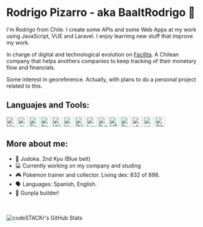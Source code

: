 # Rodrigo Pizarro - aka BaaltRodrigo 👾
I'm Rodrigo from Chile. I create some APIs and some Web Apps at my work using JavaScript, VUE and Laravel. I enjoy learning new stuff that improve my work.

In charge of digital and technological evolution on [Facilita][facilita]. A Chilean company that helps anothers companies to keep tracking of their monetary flow and financials.

Some interest in georeference. Actually, with plans to do a personal project related to this.

## Languajes and Tools:
[<img alt="Visual Studio Code" width="26px" src="https://simpleicons.org/icons/visualstudiocode.svg" />][vscode]
[<img alt="JavaScript" width="26px" src="https://simpleicons.org/icons/javascript.svg" />][nodejs]
[<img alt="Electron" width="26px" src="https://simpleicons.org/icons/electron.svg" />][electron]
[<img alt="NodeJS" width="26px" src="https://simpleicons.org/icons/node-dot-js.svg" />][nodejs]
[<img alt="VUE" width="26px" src="https://simpleicons.org/icons/vue-dot-js.svg" />][vuejs]
[<img alt="Vuetify" width="26px" src="https://simpleicons.org/icons/vuetify.svg" />][vuetify]
[<img alt="PHP" width="26px" src="https://simpleicons.org/icons/php.svg" />][php]
[<img alt="Laravel" width="26px" src="https://simpleicons.org/icons/laravel.svg" />][laravel]
[<img alt="Python" width="26px" src="https://simpleicons.org/icons/python.svg" />][python]
<img alt="HTML" width="26px" src="https://simpleicons.org/icons/html5.svg" />
[<img alt="PostgreSQL" width="26px" src="https://simpleicons.org/icons/postgresql.svg" />][psql]
[<img alt="ubuntu" width="26px" src="https://simpleicons.org/icons/ubuntu.svg" />][ubuntu]
[<img alt="windows" width="26px" src="https://simpleicons.org/icons/windows.svg" />][microsoft]
[<img alt="GitHub" width="26px" src="https://simpleicons.org/icons/github.svg" />][githubprofile]

## More about me:
- 🥋 Judoka. 2nd Kyu (Blue belt)
- 💻 Currently working on my company and studing
- 🎮 Pokemon trainer and collector. Living dex: 832 of 898.
- 🗣️ Languages: Spanish, English.
- 🤖 Gunpla builder!

<br />
<br />

<img align="center" alt="codeSTACKr's GitHub Stats" src="https://github-readme-stats.codestackr.vercel.app/api?username=baaltrodrigo&count_private=true&show_icons=true&hide=stars,prs" />

[facilita]: https://www.facilita.cl/
[vscode]: https://code.visualstudio.com/
[nodejs]: https://nodejs.org/en/
[electron]: https://www.electronjs.org/
[vuejs]: https://vuejs.org/
[vuetify]: https://vuetifyjs.com/en/
[githubprofile]: https://github.com/baaltrodrigo/
[php]: https://www.php.net/
[laravel]: https://laravel.com/
[python]: https://www.python.org/
[psql]: https://www.postgresql.org/
[ubuntu]: https://ubuntu.com/
[microsoft]: https://www.microsoft.com/